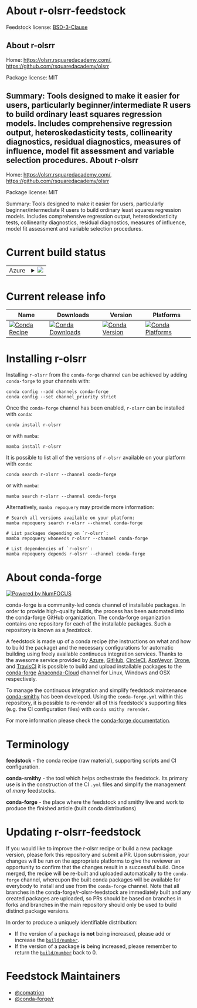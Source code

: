 About r-olsrr-feedstock
=======================

Feedstock license: [BSD-3-Clause](https://github.com/conda-forge/r-olsrr-feedstock/blob/main/LICENSE.txt)

About r-olsrr
-------------

Home: https://olsrr.rsquaredacademy.com/, https://github.com/rsquaredacademy/olsrr

Package license: MIT

Summary: Tools designed to make it easier for users, particularly beginner/intermediate R users to build ordinary least squares regression models. Includes comprehensive regression output, heteroskedasticity tests, collinearity diagnostics, residual diagnostics, measures of influence, model fit assessment and variable selection procedures.
About r-olsrr
-------------

Home: https://olsrr.rsquaredacademy.com/, https://github.com/rsquaredacademy/olsrr

Package license: MIT

Summary: Tools designed to make it easier for users, particularly beginner/intermediate R users to build ordinary least squares regression models. Includes comprehensive regression output, heteroskedasticity tests, collinearity diagnostics, residual diagnostics, measures of influence, model fit assessment and variable selection procedures.

Current build status
====================


<table>
    
  <tr>
    <td>Azure</td>
    <td>
      <details>
        <summary>
          <a href="https://dev.azure.com/conda-forge/feedstock-builds/_build/latest?definitionId=11369&branchName=main">
            <img src="https://dev.azure.com/conda-forge/feedstock-builds/_apis/build/status/r-olsrr-feedstock?branchName=main">
          </a>
        </summary>
        <table>
          <thead><tr><th>Variant</th><th>Status</th></tr></thead>
          <tbody><tr>
              <td>linux_64_r_base4.2</td>
              <td>
                <a href="https://dev.azure.com/conda-forge/feedstock-builds/_build/latest?definitionId=11369&branchName=main">
                  <img src="https://dev.azure.com/conda-forge/feedstock-builds/_apis/build/status/r-olsrr-feedstock?branchName=main&jobName=linux&configuration=linux%20linux_64_r_base4.2" alt="variant">
                </a>
              </td>
            </tr><tr>
              <td>linux_64_r_base4.3</td>
              <td>
                <a href="https://dev.azure.com/conda-forge/feedstock-builds/_build/latest?definitionId=11369&branchName=main">
                  <img src="https://dev.azure.com/conda-forge/feedstock-builds/_apis/build/status/r-olsrr-feedstock?branchName=main&jobName=linux&configuration=linux%20linux_64_r_base4.3" alt="variant">
                </a>
              </td>
            </tr><tr>
              <td>osx_64_r_base4.2</td>
              <td>
                <a href="https://dev.azure.com/conda-forge/feedstock-builds/_build/latest?definitionId=11369&branchName=main">
                  <img src="https://dev.azure.com/conda-forge/feedstock-builds/_apis/build/status/r-olsrr-feedstock?branchName=main&jobName=osx&configuration=osx%20osx_64_r_base4.2" alt="variant">
                </a>
              </td>
            </tr><tr>
              <td>osx_64_r_base4.3</td>
              <td>
                <a href="https://dev.azure.com/conda-forge/feedstock-builds/_build/latest?definitionId=11369&branchName=main">
                  <img src="https://dev.azure.com/conda-forge/feedstock-builds/_apis/build/status/r-olsrr-feedstock?branchName=main&jobName=osx&configuration=osx%20osx_64_r_base4.3" alt="variant">
                </a>
              </td>
            </tr><tr>
              <td>win_64</td>
              <td>
                <a href="https://dev.azure.com/conda-forge/feedstock-builds/_build/latest?definitionId=11369&branchName=main">
                  <img src="https://dev.azure.com/conda-forge/feedstock-builds/_apis/build/status/r-olsrr-feedstock?branchName=main&jobName=win&configuration=win%20win_64_" alt="variant">
                </a>
              </td>
            </tr>
          </tbody>
        </table>
      </details>
    </td>
  </tr>
</table>

Current release info
====================

| Name | Downloads | Version | Platforms |
| --- | --- | --- | --- |
| [![Conda Recipe](https://img.shields.io/badge/recipe-r--olsrr-green.svg)](https://anaconda.org/conda-forge/r-olsrr) | [![Conda Downloads](https://img.shields.io/conda/dn/conda-forge/r-olsrr.svg)](https://anaconda.org/conda-forge/r-olsrr) | [![Conda Version](https://img.shields.io/conda/vn/conda-forge/r-olsrr.svg)](https://anaconda.org/conda-forge/r-olsrr) | [![Conda Platforms](https://img.shields.io/conda/pn/conda-forge/r-olsrr.svg)](https://anaconda.org/conda-forge/r-olsrr) |

Installing r-olsrr
==================

Installing `r-olsrr` from the `conda-forge` channel can be achieved by adding `conda-forge` to your channels with:

```
conda config --add channels conda-forge
conda config --set channel_priority strict
```

Once the `conda-forge` channel has been enabled, `r-olsrr` can be installed with `conda`:

```
conda install r-olsrr
```

or with `mamba`:

```
mamba install r-olsrr
```

It is possible to list all of the versions of `r-olsrr` available on your platform with `conda`:

```
conda search r-olsrr --channel conda-forge
```

or with `mamba`:

```
mamba search r-olsrr --channel conda-forge
```

Alternatively, `mamba repoquery` may provide more information:

```
# Search all versions available on your platform:
mamba repoquery search r-olsrr --channel conda-forge

# List packages depending on `r-olsrr`:
mamba repoquery whoneeds r-olsrr --channel conda-forge

# List dependencies of `r-olsrr`:
mamba repoquery depends r-olsrr --channel conda-forge
```


About conda-forge
=================

[![Powered by
NumFOCUS](https://img.shields.io/badge/powered%20by-NumFOCUS-orange.svg?style=flat&colorA=E1523D&colorB=007D8A)](https://numfocus.org)

conda-forge is a community-led conda channel of installable packages.
In order to provide high-quality builds, the process has been automated into the
conda-forge GitHub organization. The conda-forge organization contains one repository
for each of the installable packages. Such a repository is known as a *feedstock*.

A feedstock is made up of a conda recipe (the instructions on what and how to build
the package) and the necessary configurations for automatic building using freely
available continuous integration services. Thanks to the awesome service provided by
[Azure](https://azure.microsoft.com/en-us/services/devops/), [GitHub](https://github.com/),
[CircleCI](https://circleci.com/), [AppVeyor](https://www.appveyor.com/),
[Drone](https://cloud.drone.io/welcome), and [TravisCI](https://travis-ci.com/)
it is possible to build and upload installable packages to the
[conda-forge](https://anaconda.org/conda-forge) [Anaconda-Cloud](https://anaconda.org/)
channel for Linux, Windows and OSX respectively.

To manage the continuous integration and simplify feedstock maintenance
[conda-smithy](https://github.com/conda-forge/conda-smithy) has been developed.
Using the ``conda-forge.yml`` within this repository, it is possible to re-render all of
this feedstock's supporting files (e.g. the CI configuration files) with ``conda smithy rerender``.

For more information please check the [conda-forge documentation](https://conda-forge.org/docs/).

Terminology
===========

**feedstock** - the conda recipe (raw material), supporting scripts and CI configuration.

**conda-smithy** - the tool which helps orchestrate the feedstock.
                   Its primary use is in the construction of the CI ``.yml`` files
                   and simplify the management of *many* feedstocks.

**conda-forge** - the place where the feedstock and smithy live and work to
                  produce the finished article (built conda distributions)


Updating r-olsrr-feedstock
==========================

If you would like to improve the r-olsrr recipe or build a new
package version, please fork this repository and submit a PR. Upon submission,
your changes will be run on the appropriate platforms to give the reviewer an
opportunity to confirm that the changes result in a successful build. Once
merged, the recipe will be re-built and uploaded automatically to the
`conda-forge` channel, whereupon the built conda packages will be available for
everybody to install and use from the `conda-forge` channel.
Note that all branches in the conda-forge/r-olsrr-feedstock are
immediately built and any created packages are uploaded, so PRs should be based
on branches in forks and branches in the main repository should only be used to
build distinct package versions.

In order to produce a uniquely identifiable distribution:
 * If the version of a package **is not** being increased, please add or increase
   the [``build/number``](https://docs.conda.io/projects/conda-build/en/latest/resources/define-metadata.html#build-number-and-string).
 * If the version of a package **is** being increased, please remember to return
   the [``build/number``](https://docs.conda.io/projects/conda-build/en/latest/resources/define-metadata.html#build-number-and-string)
   back to 0.

Feedstock Maintainers
=====================

* [@comatrion](https://github.com/comatrion/)
* [@conda-forge/r](https://github.com/conda-forge/r/)

